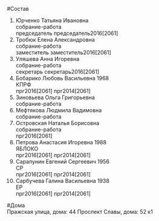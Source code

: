 #Состав  
1. Юрченко Татьяна Ивановна  
    собрание-работа  
    председатель председатель2016[2061]  
2. Тробюк Елена Александровна  
    собрание-работа  
    заместитель заместитель2016[2061]  
3. Уляшева Анна Игоревна  
    собрание-работа  
    секретарь секретарь2016[2061]  
4. Бобарико Любовь Васильевна 1968  
    КПРФ  
    прг2016[2061] прг2014[2061]  
5. Зиновьева Ольга Григорьевна  
    собрание-работа  
6. Мефтякова Людмила Вадимовна  
    собрание-работа  
7. Островская Наталья Борисовна  
    собрание-работа  
    прг2016[2061]  
8. Петрова Анастасия Игоревна 1988  
    ЯБЛОКО  
    прг2016[2061] прг2014[2061]  
9. Сарапунин Евгений Сергеевич 1956  
    СР  
    прг2016[2061] прг2014[2061]  
10. Сарбучева Галина Васильевна 1938  
    ЕР  
    прг2016[2061] прг2014[2061]  
  
#Дома  
Пражская улица, дома: 44 Проспект Славы, дома: 52 к1  
  
